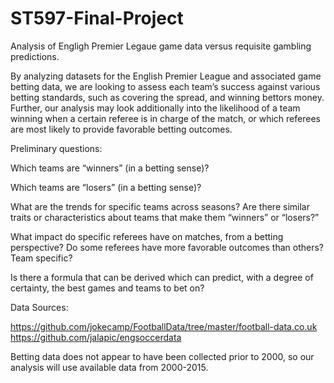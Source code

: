 # ST597-Final-Project
Analysis of Engligh Premier Legaue game data versus requisite gambling predictions.

By analyzing datasets for the English Premier League and associated game betting data, 
we are looking to assess each team’s success against various betting standards, such as covering the spread, 
and winning bettors money. Further, our analysis may look additionally into the likelihood of a team winning when a 
certain referee is in charge of the match, or which referees are most likely to provide favorable betting outcomes. 

Preliminary questions:

Which teams are “winners” (in a betting sense)?

Which teams are “losers” (in a betting sense)?

What are the trends for specific teams across seasons? 
  Are there similar traits or characteristics about teams that make them “winners” or “losers?”
  
What impact do specific referees have on matches, from a betting perspective? 
  Do some referees have more favorable outcomes than others? 
    Team specific?
    
Is there a formula that can be derived which can predict, with a degree of certainty, the best games and teams to bet on? 

Data Sources:

https://github.com/jokecamp/FootballData/tree/master/football-data.co.uk
https://github.com/jalapic/engsoccerdata

Betting data does not appear to have been collected prior to 2000, so our analysis will use available data from 2000-2015.
